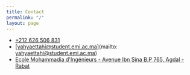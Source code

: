 ```yaml
---
title: Contact
permalink: "/"
layout: page
---
```


* <i class="fa fa-mobile fa-fw"></i> [+212 626 506 831](tel:212626506831)<br>
* <i class="fa fa-envelope-o fa-fw"></i> [yahyaettahi@student.emi.ac.ma](mailto: yahyaettahi@student.emi.ac.ma) <br>
* <i class="fa fa-university fa-fw"></i> [Ecole Mohammadia d'Ingénieurs - Avenue Ibn Sina B.P 765, Agdal -Rabat](http://emi.um5.ac.ma/actualites)<br>
